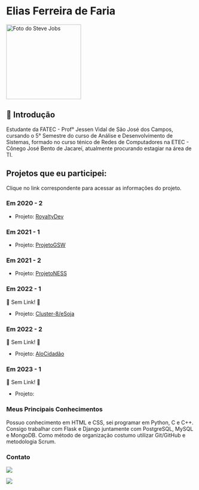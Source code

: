 # Elias Ferreira de Faria
  <td align="center">
      <a href="#">
        <img src="https://avatars.githubusercontent.com/u/71013006?s=400&u=cdaf1fd724434cc5928dec38453bce0b3ee5f98a&v=4" width="200px;" alt="Foto do Steve Jobs"/><br>
      </a>
    </td>
    
## 📝 Introdução
Estudante da FATEC - Prof° Jessen Vidal de São José dos Campos, cursando o 5° Semestre do curso de Análise e Desenvolvimento de Sistemas, formado no curso ténico de Redes de Computadores na ETEC - Cônego José Bento de Jacareí, atualmente procurando estagiar na área de TI.

## Projetos que eu participei:
Clique no link correspondente para acessar as informações do projeto.

### Em 2020 - 2
* Projeto: [RoyaltyDev](https://github.com/elias31072002/trabalho_graduacao_TG/tree/main/RoyaltyDev)


### Em 2021 - 1
*  Projeto: [ProjetoGSW](https://github.com/elias31072002/trabalho_graduacao_TG/tree/main/ProjetoGSW)


### Em 2021 - 2
* Projeto: [ProjetoNESS](https://github.com/elias31072002/trabalho_graduacao_TG/tree/main/ProjetoNESS)


### Em 2022 - 1
🚧  Sem Link!  🚧
* Projeto: [Cluster-8/eSoja]()


### Em 2022 - 2
🚧  Sem Link!  🚧
* Projeto: [AloCidadão]()


### Em 2023 - 1
🚧  Sem Link!  🚧
*  Projeto: []()



### Meus Principais Conhecimentos
Possuo conhecimento em HTML e CSS, sei programar em Python, C e C++. Consigo trabalhar com Flask e Django juntamente com PostgreSQL, MySQL e MongoDB. Como método de organização costumo utilizar Git/GitHub e metodologia Scrum.


### Contato

[<img src="https://camo.githubusercontent.com/fbc3df79ffe1a99e482b154b29262ecbb10d6ee4ed22faa82683aa653d72c4e1/68747470733a2f2f696d672e736869656c64732e696f2f62616467652f4769744875622d3130303030303f7374796c653d666f722d7468652d6261646765266c6f676f3d676974687562266c6f676f436f6c6f723d7768697465" />](https://github.com/elias31072002)

[<img src="https://img.shields.io/badge/linkedin-%230077B5.svg?&style=for-the-badge&logo=linkedin&logoColor=white" />](https://www.linkedin.com/in/elias-ferreira-525ba41b6/)
